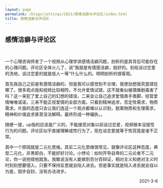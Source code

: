 ```yaml
---
layout: page
permalink: /blogs/jottings/2021/感情洁癖与评论区/index.html
title: 感情洁癖与评论区
---
```


## 感情洁癖与评论区
<br>

一个心理咨询师发了一个视频从心理学讲感情洁癖问题，剖析的是其背后可能存在的心理问题。评论区全体火儿了，说“我就是有情感洁癖，挺好的。别给谈过恋爱的洗地，谈过恋爱的就是低人一等”什么什么的。明明剖析的很客观。

首先我自己之前是有感情洁癖的，但是我可以感觉到不合理，我使劲想我究竟错在哪了。很多观点我和视频比较相符。不允许爱情试错，这不就看似被偶像剧毒害了吗？这一来犯了爱上自己的幻想的错误，二来会让自己追求爱情畏手畏脚，经营爱情唯唯诺诺，三来不能正视爱情的全部方面，只看到精神追求，否定性需求，物质需求。片面的态度只会让我们连这一个观点都难以认识到，脱离物质和生理需求，精神和价值追求甚至没法解释。最终形成一种偏执，。

随便一提，up指的应该是广义的，不能接受对象以前谈过恋爱，视频根本没提性行为的问题。评论区似乎直接理解成性行为了，现在谈恋爱就等于性究竟是谁不正常。

其中一个原因就是二元化思维。其实二元化思维很常见，就像评论区这种态度，典型二元化，非黑即白，不能好好讨论。小悖论：如何开导自卑的二元论者不二元论，你一说他错他就急。我敢说没有人能做到百分百辩证，相对主义和绝对主义时时刻刻想要侵入，只要不保持反思就会陷入进去。但是事实就是陷入进去就会自以为是，固步自封，没有办法进步。

<p align="right">2021-3-6</p>